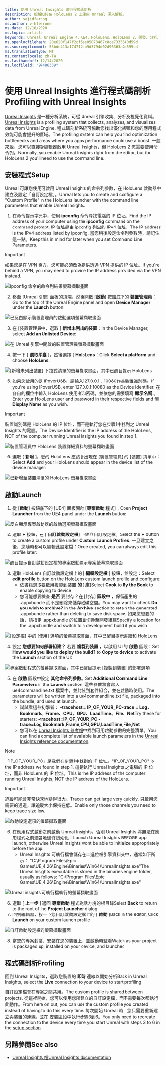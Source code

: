 ```yaml
---
title: 使用 Unreal Insights 進行程式碼剖析
description: 瞭解如何在 HoloLens 2 上使用 Unreal 深入解析。
author: sajidfarooq
ms.author: v-hferrone
ms.date: 12/10/2020
ms.topic: article
keywords: Unreal、Unreal Engine 4、UE4、HoloLens、HoloLens 2、開發、分析、Unreal 見解、檔、指南、功能、全像投影、遊戲開發、混合現實耳機、windows mixed reality 耳機、虛擬實境耳機
ms.openlocfilehash: 20e620f147f2cf5ee05073467c8ce7335340d59d
ms.sourcegitcommit: 53bde413a174712cb9d3794d02d96363a2d599cd
ms.translationtype: MT
ms.contentlocale: zh-TW
ms.lasthandoff: 12/14/2020
ms.locfileid: "97486339"
---
```

# <a name="profiling-with-unreal-insights"></a><span data-ttu-id="07d98-104">使用 Unreal Insights 進行程式碼剖析</span><span class="sxs-lookup"><span data-stu-id="07d98-104">Profiling with Unreal Insights</span></span> 

<span data-ttu-id="07d98-105">[Unreal Insights](https://docs.unrealengine.com/TestingAndOptimization/PerformanceAndProfiling/UnrealInsights/Overview/index.html) 是一種分析系統，可從 Unreal 引擎收集、分析及視覺化資料。</span><span class="sxs-lookup"><span data-stu-id="07d98-105">[Unreal Insights](https://docs.unrealengine.com/TestingAndOptimization/PerformanceAndProfiling/UnrealInsights/Overview/index.html) is a profiling system that collects, analyzes, and visualizes data from Unreal Engine.</span></span> <span data-ttu-id="07d98-106">程式碼剖析系統可協助您找出優化瓶頸和您的應用程式效能可能會提升的區域。</span><span class="sxs-lookup"><span data-stu-id="07d98-106">The profiling system can help you find optimization bottlenecks and areas where you apps performance could use a boost.</span></span> <span data-ttu-id="07d98-107">一般來說，您可以直接從編輯器啟用 Unreal Insights，但 HoloLens 2 您需要使用命令列。</span><span class="sxs-lookup"><span data-stu-id="07d98-107">Normally, you enable Unreal Insights right from the editor, but for HoloLens 2 you'll need to use the command line.</span></span>  

## <a name="setup"></a><span data-ttu-id="07d98-108">安裝程式</span><span class="sxs-lookup"><span data-stu-id="07d98-108">Setup</span></span>

<span data-ttu-id="07d98-109">Unreal 可讓您使用可啟用 Unreal Insights 的命令列參數，在 HoloLens 啟動器中建立及設定「自訂設定檔」。</span><span class="sxs-lookup"><span data-stu-id="07d98-109">Unreal lets you to create and configure a "Custom Profile" in the HoloLens launcher with the command line parameters that enable Unreal Insights.</span></span>

1.  <span data-ttu-id="07d98-110">在命令提示字元中，使用 **ipconfig** 命令尋找電腦的 IP 位址。</span><span class="sxs-lookup"><span data-stu-id="07d98-110">Find the IP address of your computer using the **ipconfig** command on the command prompt.</span></span> <span data-ttu-id="07d98-111">IP 位址是由 ipconfig 列出的 IPv4 位址。</span><span class="sxs-lookup"><span data-stu-id="07d98-111">The IP address is the IPv4 address listed by ipconfig.</span></span> <span data-ttu-id="07d98-112">當您稍後設定命令列參數時，請記住這一點。</span><span class="sxs-lookup"><span data-stu-id="07d98-112">Keep this in mind for later when you set Command Line Parameters.</span></span>

> [!IMPORTANT]
> <span data-ttu-id="07d98-113">如果您是在 VPN 後方，您可能必須改為提供透過 VPN 提供的 IP 位址。</span><span class="sxs-lookup"><span data-stu-id="07d98-113">If you're behind a VPN, you may need to provide the IP address provided via the VPN instead.</span></span>

![Ipconfig 命令的命令列結果螢幕擷取畫面](images/unreal-insights-img-01.png)

2.  <span data-ttu-id="07d98-115">移至 [Unreal 引擎] 面板的頂端，然後開啟 [**啟動**] 按鈕底下的 **裝置管理員**：</span><span class="sxs-lookup"><span data-stu-id="07d98-115">Go to the top of the Unreal Engine panel and open **Device Manager** under the **Launch** button:</span></span>

![已反白顯示裝置管理員的啟動選項螢幕擷取畫面](images/unreal-insights-img-02.png)

3.  <span data-ttu-id="07d98-117">在 [裝置管理員中，選取 [ **新增未列出的裝置**：</span><span class="sxs-lookup"><span data-stu-id="07d98-117">In the Device Manager, select **Add an Unlisted Device**:</span></span>

![在 Unreal 引擎中開啟的裝置管理員螢幕擷取畫面](images/unreal-insights-img-03.png)

4. <span data-ttu-id="07d98-119">按一下 [ **選取平臺** ]，然後選擇 [ **HoloLens**：</span><span class="sxs-lookup"><span data-stu-id="07d98-119">Click **Select a platform** and choose **HoloLens**:</span></span>

![[新增未列出裝置] 下拉式清單的螢幕擷取畫面，其中已醒目提示 HoloLens](images/unreal-insights-img-04.png)

5.  <span data-ttu-id="07d98-121">如果您使用的是 IPoverUSB，請輸入127.0.0.1：10080作為裝置識別碼。</span><span class="sxs-lookup"><span data-stu-id="07d98-121">If you're using IPoverUSB, enter 127.0.0.1:10080 as the Device Identifier.</span></span> <span data-ttu-id="07d98-122">在各自的欄位中輸入 HoloLens 使用者和密碼，並依您的需要填寫 **顯示名稱** 。</span><span class="sxs-lookup"><span data-stu-id="07d98-122">Enter your HoloLens user and password in their respective fields and fill **Display Name** as you wish.</span></span>

> [!IMPORTANT]
> <span data-ttu-id="07d98-123">裝置識別碼是 HoloLens 的 IP 位址，而不是執行您在步驟1中找到之 Unreal Insights 的電腦。</span><span class="sxs-lookup"><span data-stu-id="07d98-123">The Device Identifier is the IP address of the HoloLens, NOT of the computer running Unreal Insights you found in step 1.</span></span>

![裝置管理員中 HoloLens 裝置詳細資料的螢幕擷取畫面](images/unreal-insights-img-05.png)

6.  <span data-ttu-id="07d98-125">選取 [ **新增** ]，您的 HoloLens 應該會出現在 [裝置管理員] 的 [裝置] 清單中：</span><span class="sxs-lookup"><span data-stu-id="07d98-125">Select **Add** and your HoloLens should appear in the device list of the device manager:</span></span>

![已新增至裝置清單的 HoloLens 螢幕擷取畫面](images/unreal-insights-img-06.png)

## <a name="launch"></a><span data-ttu-id="07d98-127">啟動</span><span class="sxs-lookup"><span data-stu-id="07d98-127">Launch</span></span>

1. <span data-ttu-id="07d98-128">從 [**啟動**] 按鈕底下的 [UE4] 面板開啟 [**專案啟動** 程式]：</span><span class="sxs-lookup"><span data-stu-id="07d98-128">Open **Project Launcher** from the UE4 panel under the **Launch** button:</span></span>

![反白顯示專案啟動器的啟動選項螢幕擷取畫面](images/unreal-insights-img-07.png)

2. <span data-ttu-id="07d98-130">選取 **+** 按鈕，在 [ **自訂啟動設定檔**] 下建立自訂設定檔。</span><span class="sxs-lookup"><span data-stu-id="07d98-130">Select the **+** button to create a custom profile under **Custom Launch Profiles**.</span></span> <span data-ttu-id="07d98-131">一旦建立之後，您隨時都可以編輯此設定檔：</span><span class="sxs-lookup"><span data-stu-id="07d98-131">Once created, you can always edit this profile later:</span></span>

![醒目提示自訂啟動設定檔的專案啟動顯示專案螢幕擷取畫面](images/unreal-insights-img-08.png)

3. <span data-ttu-id="07d98-133">選取 HoloLens 自訂啟動設定檔上的 [ **編輯設定檔** ] 按鈕，並設定：</span><span class="sxs-lookup"><span data-stu-id="07d98-133">Select **edit profile** button on the HoloLens custom launch profile and configure:</span></span>
    * <span data-ttu-id="07d98-134">依書籍選取要啟用複製到裝置 **的 [** **庫**]</span><span class="sxs-lookup"><span data-stu-id="07d98-134">Select **Cook** to **By the Book** to enable copying to device</span></span>
    * <span data-ttu-id="07d98-135">您可能想要檢查 **是否** 要封存？在 [封存] **區段中** ，保留產生的 .appxbundle 而不是刪除來儲存磁碟空間。</span><span class="sxs-lookup"><span data-stu-id="07d98-135">You may want to check **Do you wish to archive?** in the **Archive** section to retain the generated .appxbundle rather than deleting to save disk space.</span></span> <span data-ttu-id="07d98-136">如果您想要的話，請指定 .appxbundle 的位置並切換至開發組建</span><span class="sxs-lookup"><span data-stu-id="07d98-136">Specify a location for the .appxbundle and switch to a development build if you wish</span></span>

![[設定檔] 中的 [使用] 選項的螢幕擷取畫面，其中已醒目提示書籍和 HoloLens](images/unreal-insights-img-09.png)

4. <span data-ttu-id="07d98-138">設定 **您想要如何部署組建？** 若要 **複製到裝置** ，以啟用 UI 的 **啟動** 區段：</span><span class="sxs-lookup"><span data-stu-id="07d98-138">Set **How would you like to deploy the build?** to **Copy to device** to activate the **Launch** section of the UI:</span></span>

![專案啟動程式的螢幕擷取畫面，其中已醒目提示 [複製到裝置] 的部署選項](images/unreal-insights-img-10.png)

5. <span data-ttu-id="07d98-140">在 **啟動** 區段中設定 **其他命令列參數**。</span><span class="sxs-lookup"><span data-stu-id="07d98-140">Set **Additional Command Line Parameters** in the **Launch** section.</span></span> <span data-ttu-id="07d98-141">這些參數將會寫入 ue4commandline.txt 檔案中，並封裝到套件組合，並在啟動時使用。</span><span class="sxs-lookup"><span data-stu-id="07d98-141">The parameters will be written into a ue4commandline.txt file, packaged into the bundle, and used at launch.</span></span> 
    <!-- TODO: Need more detail on what this parameter does and where to find others. -->
    * <span data-ttu-id="07d98-142">試試看這些初學者： **-tracehost = IP_OF_YOUR_PC-trace = Log、Bookmark、Frame、CPU、GPU、LoadTime、File、Net**</span><span class="sxs-lookup"><span data-stu-id="07d98-142">Try these for starters: **-tracehost=IP_OF_YOUR_PC -trace=Log,Bookmark,Frame,CPU,GPU,LoadTime,File,Net**</span></span>
    * <span data-ttu-id="07d98-143">您可以在 [Unreal Insights 參考檔](https://docs.unrealengine.com/TestingAndOptimization/PerformanceAndProfiling/UnrealInsights/Reference/index.html)中找到可用啟動參數的完整清單。</span><span class="sxs-lookup"><span data-stu-id="07d98-143">You can find a complete list of available launch parameters in the [Unreal Insights reference documentation](https://docs.unrealengine.com/TestingAndOptimization/PerformanceAndProfiling/UnrealInsights/Reference/index.html).</span></span>

> [!NOTE]
> <span data-ttu-id="07d98-144">「IP_OF_YOUR_PC」是我們在步驟1中找到的 IP 位址。</span><span class="sxs-lookup"><span data-stu-id="07d98-144">"IP_OF_YOUR_PC" is the IP address we found in step 1.</span></span> <span data-ttu-id="07d98-145">這是執行 Unreal Insights 之電腦的 IP 位址，而非 HoloLens 的 IP 位址。</span><span class="sxs-lookup"><span data-stu-id="07d98-145">This is the IP address of the computer running Unreal Insights, NOT the IP address of the HoloLens.</span></span>

> [!IMPORTANT]
> <span data-ttu-id="07d98-146">追蹤可能會非常快速地變得很大。</span><span class="sxs-lookup"><span data-stu-id="07d98-146">Traces can get large very quickly.</span></span> <span data-ttu-id="07d98-147">只啟用您需要的通道，讓追蹤大小保持在低。</span><span class="sxs-lookup"><span data-stu-id="07d98-147">Enable only those channels you need to keep trace size low.</span></span>

![啟動設定選項的螢幕擷取畫面](images/unreal-insights-img-11.png)

6. <span data-ttu-id="07d98-149">在應用程式啟動之前啟動 Unreal Insights，否則 Unreal Insights 將無法在應用程式之前適當地進行初始化：</span><span class="sxs-lookup"><span data-stu-id="07d98-149">Launch Unreal Insights BEFORE app launch, otherwise Unreal Insights wont be able to initialize appropriately before the app:</span></span>
    * <span data-ttu-id="07d98-150">Unreal Insights 可執行檔會儲存在二進位檔引擎資料夾中，通常如下所示： "C:\Program Files\Epic Games\UE_4.26\Engine\Binaries\Win64\UnrealInsights.exe"</span><span class="sxs-lookup"><span data-stu-id="07d98-150">The Unreal Insights executable is stored in the binaries engine folder, usually as follows: "C:\Program Files\Epic Games\UE_4.26\Engine\Binaries\Win64\UnrealInsights.exe"</span></span>

![Unreal insights 可執行檔執行的螢幕擷取畫面](images/unreal-insights-img-12.png)

6.  <span data-ttu-id="07d98-152">選取 [ **上一步** ] 返回 **專案啟動** 程式對話方塊的根目錄</span><span class="sxs-lookup"><span data-stu-id="07d98-152">Select **Back** to return to the root of the **Project Launcher** dialog</span></span>
7.  <span data-ttu-id="07d98-153">回到編輯器，按一下您自訂啟動設定檔上的 [ **啟動** ]</span><span class="sxs-lookup"><span data-stu-id="07d98-153">Back in the editor, Click **Launch** on your custom launch profile</span></span>

![自訂啟動設定檔的螢幕擷取畫面](images/unreal-insights-img-13.png)

8.  <span data-ttu-id="07d98-155">當您的專案封裝、安裝在您的裝置上，並啟動時監看</span><span class="sxs-lookup"><span data-stu-id="07d98-155">Watch as your project is packaged up, installed on your device, and launched</span></span>

## <a name="profiling"></a><span data-ttu-id="07d98-156">程式碼剖析</span><span class="sxs-lookup"><span data-stu-id="07d98-156">Profiling</span></span>

<span data-ttu-id="07d98-157">回到 Unreal Insights，選取您裝置的 **即時** 連線以開始分析</span><span class="sxs-lookup"><span data-stu-id="07d98-157">Back in Unreal Insights, select the **Live** connection to your device to start profiling</span></span>

<span data-ttu-id="07d98-158">自訂設定檔會在專案之間共用。</span><span class="sxs-lookup"><span data-stu-id="07d98-158">The custom profile is shared between projects.</span></span> <span data-ttu-id="07d98-159">從這裡開始，您可以使用您所建立的自訂設定檔，而不需要每次都執行此動作。</span><span class="sxs-lookup"><span data-stu-id="07d98-159">From here on out, you can use the custom profile you created instead of having to do this every time.</span></span> <span data-ttu-id="07d98-160">每次開始 Unreal 時，您只需要重新建立與裝置的連線，並在 [安裝區段](#setup)中執行步驟3到6。</span><span class="sxs-lookup"><span data-stu-id="07d98-160">You only need to recreate the connection to the device every time you start Unreal with steps 3 to 6 in the [setup section](#setup).</span></span>

## <a name="see-also"></a><span data-ttu-id="07d98-161">另請參閱</span><span class="sxs-lookup"><span data-stu-id="07d98-161">See also</span></span>
* [<span data-ttu-id="07d98-162">Unreal Insights 檔</span><span class="sxs-lookup"><span data-stu-id="07d98-162">Unreal Insights documentation</span></span>](https://docs.unrealengine.com/TestingAndOptimization/PerformanceAndProfiling/UnrealInsights/index.html)

